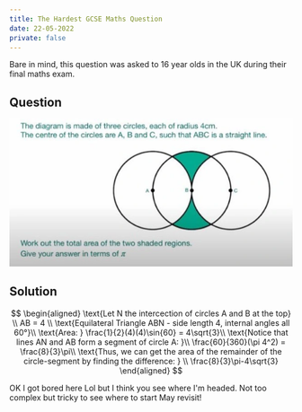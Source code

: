 ```yaml
---
title: The Hardest GCSE Maths Question
date: 22-05-2022
private: false
---
```


Bare in mind, this question was asked to 16 year olds in the UK during their final maths exam.

## Question

![](stupid-gcse.webp)

## Solution

$$
\begin{aligned}
\text{Let N the intercection of circles A and B at the top} \\
AB = 4 \\
\text{Equilateral Triangle ABN - side length 4, internal angles all 60°}\\
\text{Area: } \frac{1}{2}(4)(4)\sin{60} = 4\sqrt{3}\\
\text{Notice that lines AN and AB form a segment of circle A:  }\\
\frac{60}{360}(\pi 4^2) = \frac{8}{3}\pi\\
\text{Thus, we can get the area of the remainder of the circle-segment by finding the difference: } \\
\frac{8}{3}\pi-4\sqrt{3}
\end{aligned}
$$

OK I got bored here Lol but I think you see where I'm headed. Not too complex but tricky to see where to start
May revisit!
